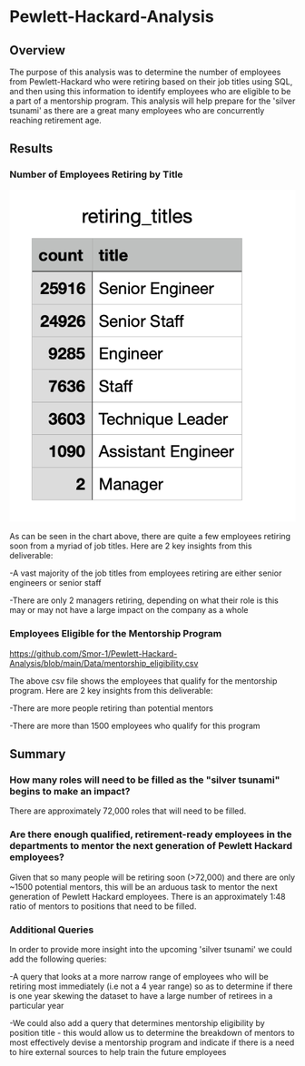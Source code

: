 # Pewlett-Hackard-Analysis

## Overview

The purpose of this analysis was to determine the number of employees from Pewlett-Hackard who were retiring based on their job titles using SQL, and then using this information to identify employees who are eligible to be a part of a mentorship program. This analysis will help prepare for the 'silver tsunami' as there are a great many employees who are concurrently reaching retirement age. 

## Results

### Number of Employees Retiring by Title

![Image](Employees_retiring.png)

As can be seen in the chart above, there are quite a few employees retiring soon from a myriad of job titles. Here are 2 key insights from this deliverable:

-A vast majority of the job titles from employees retiring are either senior engineers or senior staff

-There are only 2 managers retiring, depending on what their role is this may or may not have a large impact on the company as a whole

### Employees Eligible for the Mentorship Program

https://github.com/Smor-1/Pewlett-Hackard-Analysis/blob/main/Data/mentorship_eligibility.csv

The above csv file shows the employees that qualify for the mentorship program. Here are 2 key insights from this deliverable:

-There are more people retiring than potential mentors

-There are more than 1500 employees who qualify for this program

## Summary

### How many roles will need to be filled as the "silver tsunami" begins to make an impact?

There are approximately 72,000 roles that will need to be filled. 

### Are there enough qualified, retirement-ready employees in the departments to mentor the next generation of Pewlett Hackard employees?

Given that so many people will be retiring soon (>72,000) and there are only ~1500 potential mentors, this will be an arduous task to mentor the next generation of Pewlett Hackard employees. There is an approximately 1:48 ratio of mentors to positions that need to be filled. 

### Additional Queries

In order to provide more insight into the upcoming 'silver tsunami' we could add the following queries:

-A query that looks at a more narrow range of employees who will be retiring most immediately (i.e not a 4 year range) so as to determine if there is one year skewing the dataset to have a large number of retirees in a particular year

-We could also add a query that determines mentorship eligibility by position title - this would allow us to determine the breakdown of mentors to most effectively devise a mentorship program and indicate if there is a need to hire external sources to help train the future employees
